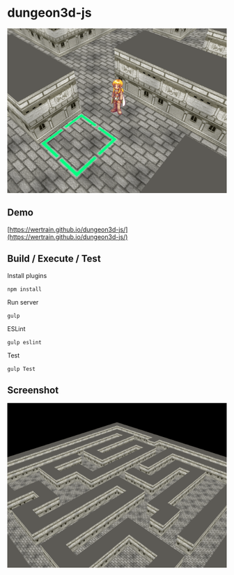 # dungeon3d-js

![Screenshot](https://raw.githubusercontent.com/wertrain/dungeon3d-js/master/screenshot/001.png)  

## Demo

[https://wertrain.github.io/dungeon3d-js/](https://wertrain.github.io/dungeon3d-js/)

## Build / Execute / Test

Install plugins

    npm install

Run server

    gulp

ESLint

    gulp eslint

Test

    gulp Test

## Screenshot

![Screenshot](https://raw.githubusercontent.com/wertrain/dungeon3d-js/master/screenshot/000.png)  
